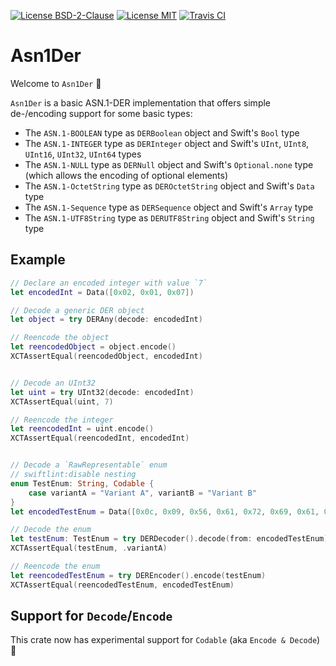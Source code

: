 [![License BSD-2-Clause](https://img.shields.io/badge/License-BSD--2--Clause-blue.svg)](https://opensource.org/licenses/BSD-2-Clause)
[![License MIT](https://img.shields.io/badge/License-MIT-blue.svg)](https://opensource.org/licenses/MIT)
[![Travis CI](https://travis-ci.org/KizzyCode/asn1der-Swift.svg?branch=master)](https://travis-ci.org/KizzyCode/asn1der-swift)

# Asn1Der

Welcome to `Asn1Der` 🎉

`Asn1Der` is a basic ASN.1-DER implementation that offers simple de-/encoding support for some basic types:
 - The `ASN.1-BOOLEAN` type as `DERBoolean` object and Swift's `Bool` type
 - The `ASN.1-INTEGER` type as `DERInteger` object and Swift's `UInt`, `UInt8`, `UInt16`, `UInt32`, `UInt64` types
 - The `ASN.1-NULL` type as `DERNull` object and Swift's `Optional.none` type (which allows the encoding of optional elements)
 - The `ASN.1-OctetString` type as `DEROctetString` object and Swift's `Data` type
 - The `ASN.1-Sequence` type as `DERSequence` object and Swift's `Array` type
 - The `ASN.1-UTF8String` type as `DERUTF8String` object and Swift's `String` type


## Example

```swift
// Declare an encoded integer with value `7`
let encodedInt = Data([0x02, 0x01, 0x07])

// Decode a generic DER object
let object = try DERAny(decode: encodedInt)

// Reencode the object
let reencodedObject = object.encode()
XCTAssertEqual(reencodedObject, encodedInt)


// Decode an UInt32
let uint = try UInt32(decode: encodedInt)
XCTAssertEqual(uint, 7)

// Reencode the integer
let reencodedInt = uint.encode()
XCTAssertEqual(reencodedInt, encodedInt)


// Decode a `RawRepresentable` enum
// swiftlint:disable nesting
enum TestEnum: String, Codable {
    case variantA = "Variant A", variantB = "Variant B"
}
let encodedTestEnum = Data([0x0c, 0x09, 0x56, 0x61, 0x72, 0x69, 0x61, 0x6E, 0x74, 0x20, 0x41])

// Decode the enum
let testEnum: TestEnum = try DERDecoder().decode(from: encodedTestEnum)
XCTAssertEqual(testEnum, .variantA)

// Reencode the enum
let reencodedTestEnum = try DEREncoder().encode(testEnum)
XCTAssertEqual(reencodedTestEnum, encodedTestEnum)
```


## Support for `Decode`/`Encode`
This crate now has experimental support for `Codable` (aka `Encode & Decode`) 🥳
